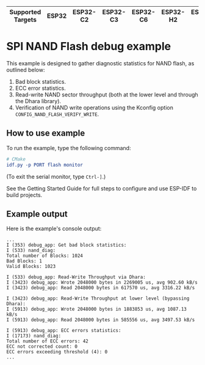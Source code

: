 | Supported Targets | ESP32 | ESP32-C2 | ESP32-C3 | ESP32-C6 | ESP32-H2 | ESP32-P4 | ESP32-S2 | ESP32-S3 |
| ----------------- | ----- | -------- | -------- | -------- | -------- | -------- | -------- | -------- |

# SPI NAND Flash debug example

This example is designed to gather diagnostic statistics for NAND flash, as outlined below:

1. Bad block statistics.
2. ECC error statistics.
3. Read-write NAND sector throughput (both at the lower level and through the Dhara library).
4. Verification of NAND write operations using the Kconfig option `CONFIG_NAND_FLASH_VERIFY_WRITE`.

## How to use example

To run the example, type the following command:

```CMake
# CMake
idf.py -p PORT flash monitor
```

(To exit the serial monitor, type ``Ctrl-]``.)

See the Getting Started Guide for full steps to configure and use ESP-IDF to build projects.

## Example output

Here is the example's console output:
```
...
I (353) debug_app: Get bad block statistics:
I (533) nand_diag:
Total number of Blocks: 1024
Bad Blocks: 1
Valid Blocks: 1023

I (533) debug_app: Read-Write Throughput via Dhara:
I (3423) debug_app: Wrote 2048000 bytes in 2269005 us, avg 902.60 kB/s
I (3423) debug_app: Read 2048000 bytes in 617570 us, avg 3316.22 kB/s

I (3423) debug_app: Read-Write Throughput at lower level (bypassing Dhara):
I (5913) debug_app: Wrote 2048000 bytes in 1883853 us, avg 1087.13 kB/s
I (5913) debug_app: Read 2048000 bytes in 585556 us, avg 3497.53 kB/s

I (5913) debug_app: ECC errors statistics:
I (17173) nand_diag:
Total number of ECC errors: 42
ECC not corrected count: 0
ECC errors exceeding threshold (4): 0
...
```
